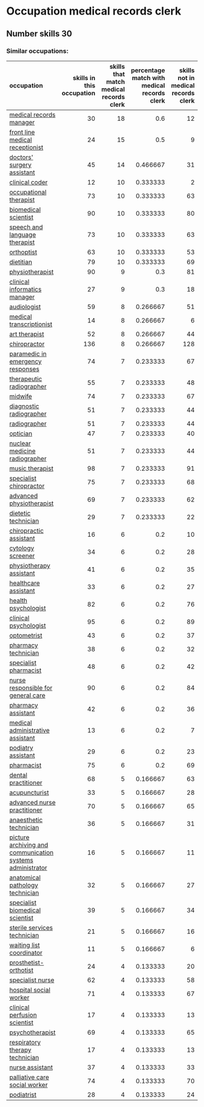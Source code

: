 # Occupation medical records clerk
## Number skills 30
### Similar occupations:
| occupation                                                                                                                |   skills in this occupation |   skills that match medical records clerk |   percentage match with medical records clerk |   skills not in medical records clerk |
|:--------------------------------------------------------------------------------------------------------------------------|----------------------------:|------------------------------------------:|----------------------------------------------:|--------------------------------------:|
| [medical records manager](medical_records_manager.md)                                                                     |                          30 |                                        18 |                                      0.6      |                                    12 |
| [front line medical receptionist](front_line_medical_receptionist.md)                                                     |                          24 |                                        15 |                                      0.5      |                                     9 |
| [doctors' surgery assistant](doctors'_surgery_assistant.md)                                                               |                          45 |                                        14 |                                      0.466667 |                                    31 |
| [clinical coder](clinical_coder.md)                                                                                       |                          12 |                                        10 |                                      0.333333 |                                     2 |
| [occupational therapist](occupational_therapist.md)                                                                       |                          73 |                                        10 |                                      0.333333 |                                    63 |
| [biomedical scientist](biomedical_scientist.md)                                                                           |                          90 |                                        10 |                                      0.333333 |                                    80 |
| [speech and language therapist](speech_and_language_therapist.md)                                                         |                          73 |                                        10 |                                      0.333333 |                                    63 |
| [orthoptist](orthoptist.md)                                                                                               |                          63 |                                        10 |                                      0.333333 |                                    53 |
| [dietitian](dietitian.md)                                                                                                 |                          79 |                                        10 |                                      0.333333 |                                    69 |
| [physiotherapist](physiotherapist.md)                                                                                     |                          90 |                                         9 |                                      0.3      |                                    81 |
| [clinical informatics manager](clinical_informatics_manager.md)                                                           |                          27 |                                         9 |                                      0.3      |                                    18 |
| [audiologist](audiologist.md)                                                                                             |                          59 |                                         8 |                                      0.266667 |                                    51 |
| [medical transcriptionist](medical_transcriptionist.md)                                                                   |                          14 |                                         8 |                                      0.266667 |                                     6 |
| [art therapist](art_therapist.md)                                                                                         |                          52 |                                         8 |                                      0.266667 |                                    44 |
| [chiropractor](chiropractor.md)                                                                                           |                         136 |                                         8 |                                      0.266667 |                                   128 |
| [paramedic in emergency responses](paramedic_in_emergency_responses.md)                                                   |                          74 |                                         7 |                                      0.233333 |                                    67 |
| [therapeutic radiographer](therapeutic_radiographer.md)                                                                   |                          55 |                                         7 |                                      0.233333 |                                    48 |
| [midwife](midwife.md)                                                                                                     |                          74 |                                         7 |                                      0.233333 |                                    67 |
| [diagnostic radiographer](diagnostic_radiographer.md)                                                                     |                          51 |                                         7 |                                      0.233333 |                                    44 |
| [radiographer](radiographer.md)                                                                                           |                          51 |                                         7 |                                      0.233333 |                                    44 |
| [optician](optician.md)                                                                                                   |                          47 |                                         7 |                                      0.233333 |                                    40 |
| [nuclear medicine radiographer](nuclear_medicine_radiographer.md)                                                         |                          51 |                                         7 |                                      0.233333 |                                    44 |
| [music therapist](music_therapist.md)                                                                                     |                          98 |                                         7 |                                      0.233333 |                                    91 |
| [specialist chiropractor](specialist_chiropractor.md)                                                                     |                          75 |                                         7 |                                      0.233333 |                                    68 |
| [advanced physiotherapist](advanced_physiotherapist.md)                                                                   |                          69 |                                         7 |                                      0.233333 |                                    62 |
| [dietetic technician](dietetic_technician.md)                                                                             |                          29 |                                         7 |                                      0.233333 |                                    22 |
| [chiropractic assistant](chiropractic_assistant.md)                                                                       |                          16 |                                         6 |                                      0.2      |                                    10 |
| [cytology screener](cytology_screener.md)                                                                                 |                          34 |                                         6 |                                      0.2      |                                    28 |
| [physiotherapy assistant](physiotherapy_assistant.md)                                                                     |                          41 |                                         6 |                                      0.2      |                                    35 |
| [healthcare assistant](healthcare_assistant.md)                                                                           |                          33 |                                         6 |                                      0.2      |                                    27 |
| [health psychologist](health_psychologist.md)                                                                             |                          82 |                                         6 |                                      0.2      |                                    76 |
| [clinical psychologist](clinical_psychologist.md)                                                                         |                          95 |                                         6 |                                      0.2      |                                    89 |
| [optometrist](optometrist.md)                                                                                             |                          43 |                                         6 |                                      0.2      |                                    37 |
| [pharmacy technician](pharmacy_technician.md)                                                                             |                          38 |                                         6 |                                      0.2      |                                    32 |
| [specialist pharmacist](specialist_pharmacist.md)                                                                         |                          48 |                                         6 |                                      0.2      |                                    42 |
| [nurse responsible for general care](nurse_responsible_for_general_care.md)                                               |                          90 |                                         6 |                                      0.2      |                                    84 |
| [pharmacy assistant](pharmacy_assistant.md)                                                                               |                          42 |                                         6 |                                      0.2      |                                    36 |
| [medical administrative assistant](medical_administrative_assistant.md)                                                   |                          13 |                                         6 |                                      0.2      |                                     7 |
| [podiatry assistant](podiatry_assistant.md)                                                                               |                          29 |                                         6 |                                      0.2      |                                    23 |
| [pharmacist](pharmacist.md)                                                                                               |                          75 |                                         6 |                                      0.2      |                                    69 |
| [dental practitioner](dental_practitioner.md)                                                                             |                          68 |                                         5 |                                      0.166667 |                                    63 |
| [acupuncturist](acupuncturist.md)                                                                                         |                          33 |                                         5 |                                      0.166667 |                                    28 |
| [advanced nurse practitioner](advanced_nurse_practitioner.md)                                                             |                          70 |                                         5 |                                      0.166667 |                                    65 |
| [anaesthetic technician](anaesthetic_technician.md)                                                                       |                          36 |                                         5 |                                      0.166667 |                                    31 |
| [picture archiving and communication systems administrator](picture_archiving_and_communication_systems_administrator.md) |                          16 |                                         5 |                                      0.166667 |                                    11 |
| [anatomical pathology technician](anatomical_pathology_technician.md)                                                     |                          32 |                                         5 |                                      0.166667 |                                    27 |
| [specialist biomedical scientist](specialist_biomedical_scientist.md)                                                     |                          39 |                                         5 |                                      0.166667 |                                    34 |
| [sterile services technician](sterile_services_technician.md)                                                             |                          21 |                                         5 |                                      0.166667 |                                    16 |
| [waiting list coordinator](waiting_list_coordinator.md)                                                                   |                          11 |                                         5 |                                      0.166667 |                                     6 |
| [prosthetist-orthotist](prosthetist-orthotist.md)                                                                         |                          24 |                                         4 |                                      0.133333 |                                    20 |
| [specialist nurse](specialist_nurse.md)                                                                                   |                          62 |                                         4 |                                      0.133333 |                                    58 |
| [hospital social worker](hospital_social_worker.md)                                                                       |                          71 |                                         4 |                                      0.133333 |                                    67 |
| [clinical perfusion scientist](clinical_perfusion_scientist.md)                                                           |                          17 |                                         4 |                                      0.133333 |                                    13 |
| [psychotherapist](psychotherapist.md)                                                                                     |                          69 |                                         4 |                                      0.133333 |                                    65 |
| [respiratory therapy technician](respiratory_therapy_technician.md)                                                       |                          17 |                                         4 |                                      0.133333 |                                    13 |
| [nurse assistant](nurse_assistant.md)                                                                                     |                          37 |                                         4 |                                      0.133333 |                                    33 |
| [palliative care social worker](palliative_care_social_worker.md)                                                         |                          74 |                                         4 |                                      0.133333 |                                    70 |
| [podiatrist](podiatrist.md)                                                                                               |                          28 |                                         4 |                                      0.133333 |                                    24 |
